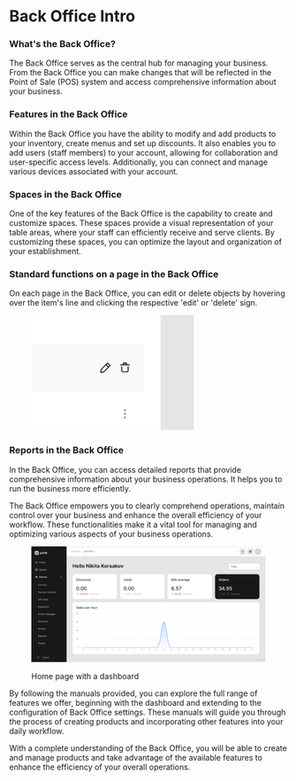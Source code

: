 # Back Office Intro

### What's the Back Office?

The Back Office serves as the central hub for managing your business. From the Back Office you can make changes that will be reflected in the Point of Sale (POS) system and access comprehensive information about your business.

### Features in the Back Office

Within the Back Office you have the ability to modify and add products to your inventory, create menus and set up discounts. It also enables you to add users (staff members) to your account, allowing for collaboration and user-specific access levels. Additionally, you can connect and manage various devices associated with your account.

### Spaces in the Back Office

One of the key features of the Back Office is the capability to create and customize spaces. These spaces provide a visual representation of your table areas, where your staff can efficiently receive and serve clients. By customizing these spaces, you can optimize the layout and organization of your establishment.

### Standard functions on a page in the Back Office

On each page in the Back Office, you can edit or delete objects by hovering over the item's line and clicking the respective 'edit' or 'delete' sign.

<figure><img src=".gitbook/assets/Screenshot (18).png" alt=""><figcaption></figcaption></figure>

### Reports in the Back Office

In the Back Office, you can access detailed reports that provide comprehensive information about your business operations. It helps you to run the business more efficiently.

The Back Office empowers you to clearly comprehend operations, maintain control over your business and enhance the overall efficiency of your workflow. These functionalities make it a vital tool for managing and optimizing various aspects of your business operations.&#x20;

<figure><img src=".gitbook/assets/homepage.jpg" alt=""><figcaption><p>Home page with a dashboard</p></figcaption></figure>

By following the manuals provided, you can explore the full range of features we offer, beginning with the dashboard and extending to the configuration of Back Office settings. These manuals will guide you through the process of creating products and incorporating other features into your daily workflow.

With a complete understanding of the Back Office, you will be able to create and manage products and take advantage of the available features to enhance the efficiency of your overall operations.
